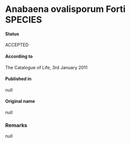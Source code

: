 # Anabaena ovalisporum Forti SPECIES

#### Status
ACCEPTED

#### According to
The Catalogue of Life, 3rd January 2011

#### Published in
null

#### Original name
null

### Remarks
null